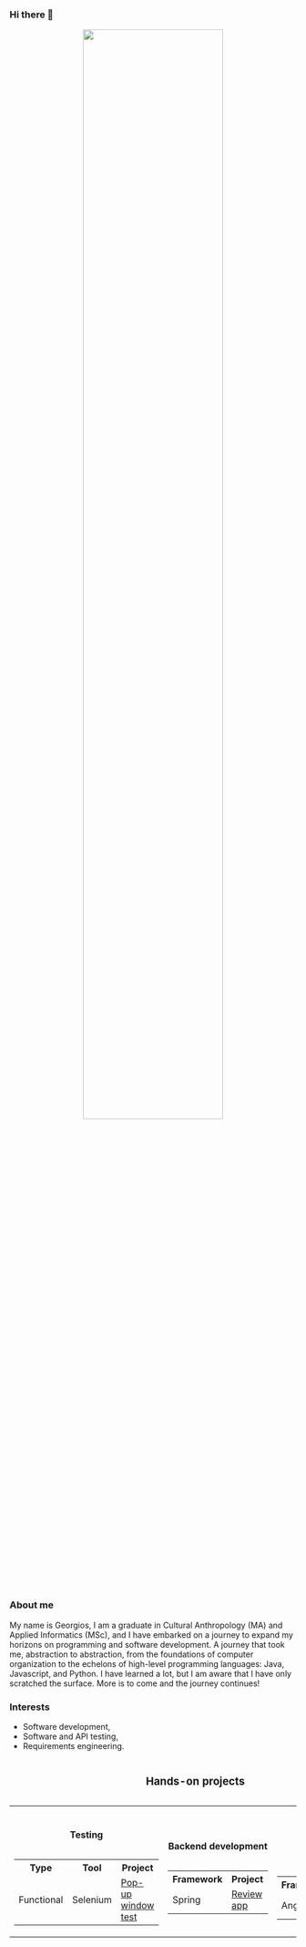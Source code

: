 ### Hi there 👋

<p align="center">
  <a href="https://image.lexica.art/full_webp/3ccff4a8-fb6e-47e6-80a3-1e58211d7ec0">
    <img width="70%" src="https://image.lexica.art/full_webp/3ccff4a8-fb6e-47e6-80a3-1e58211d7ec0" />
  </a>
</p>

### About me

My name is Georgios, I am a graduate in Cultural Anthropology (MA) and Applied Informatics (MSc), and I have embarked on a journey to expand my horizons on programming and software development. A journey that took me, abstraction to abstraction, from the foundations of computer organization to the echelons of high-level programming languages: Java, Javascript, and Python. I have learned a lot, but I am aware that I have only scratched the surface. More is to come and the journey continues!


### Interests

* Software development,
* Software and API testing,
* Requirements engineering.

<table>
  <caption><h3>Hands-on projects</h3></caption>
  <tr>
    <td>
      <table>
        <caption><h4>Testing</h4></caption>
        <tr>
          <th>Type</th>
          <th>Tool</th>
          <th>Project</th>
        </tr>
        <tr>
          <td>Functional</td>
          <td>Selenium</td>
          <td><a href="https://github.com/geozi/selenium-java-junit-feature1">Pop-up window test</a></td>
        </tr>
      </table>
    </td>
    <td>
      <table>
        <caption><h4>Backend development</h4></caption>
        <tr>
          <th>Framework</th>
          <th>Project</th>
        </tr>
        <tr>
          <td>Spring</td>
          <td><a href="https://github.com/geozi/review-app">Review app</a></td>
        </tr>
      </table>
    </td>
    <td>
      <table>
        <caption><h4>Frontend development</h4></caption>
        <tr>
          <th>Framework</th>
          <th>Project</th>
        </tr>
        <tr>
          <td>Angular</td>
          <td><a href="https://github.com/geozi/reviewapp-frontend">Review app</a></td>
        </tr>
      </table>
    </td>
  </tr>
</table>


